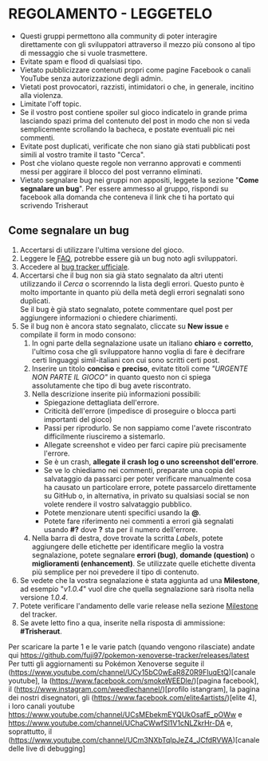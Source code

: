 # REGOLAMENTO - LEGGETELO
- Questi gruppi permettono alla community di poter interagire direttamente con gli sviluppatori attraverso il mezzo più consono al tipo di messaggio che si vuole trasmettere.
- Evitate spam e flood di qualsiasi tipo.
- Vietato pubblicizzare contenuti propri come pagine Facebook o canali YouTube senza autorizzazione degli admin.
- Vietati post provocatori, razzisti, intimidatori o che, in generale, incitino alla violenza.
- Limitate l'off topic.
- Se il vostro post contiene spoiler sul gioco indicatelo in grande prima lasciando spazi prima del contenuto del post in modo che non si veda semplicemente scrollando la bacheca, e postate eventuali pic nei commenti.
- Evitate post duplicati, verificate che non siano già stati pubblicati post simili al vostro tramite il tasto "Cerca".
- Post che violano queste regole non verranno approvati e commenti messi per aggirare il blocco del post verranno eliminati.
- Vietato segnalare bug nei gruppi non appositi, leggete la sezione "__Come segnalare un bug__".
Per essere ammesso al gruppo, rispondi su facebook alla domanda che conteneva il link che ti ha portato qui scrivendo Trisheraut

## Come segnalare un bug
<ol>
  <li>Accertarsi di utilizzare l'ultima versione del gioco.</li>
  <li>Leggere le <a href="https://github.com/fuji97/pokemon-xenoverse-tracker#faq">FAQ</a>, potrebbe essere già un bug noto agli sviluppatori.</li>
  <li>Accedere al <a href="https://github.com/fuji97/pokemon-xenoverse-tracker/issues">bug tracker ufficiale</a>.</li>
  <li>Accertarsi che il bug non sia già stato segnalato da altri utenti utilizzando il <i>Cerca</i> o scorrenndo la lista degli errori. Questo punto è molto importante in quanto più della metà degli errori segnalati sono duplicati.<br>Se il bug è già stato segnalato, potete commentare quel post per aggiungere informazioni o chiedere chiarimenti.</li>
  <li>Se il bug non è ancora stato segnalato, cliccate su <b>New issue</b> e compilate il form in modo consono:
    <ol>
      <li>In ogni parte della segnalazione usate un italiano <b>chiaro</b> e <b>corretto</b>, l'ultimo cosa che gli sviluppatore hanno voglia di fare è decifrare certi linguaggi simil-italiani con cui sono scritti certi post.</li>
      <li>Inserire un titolo <b>conciso</b> e <b>preciso</b>, evitate titoli come <i>"URGENTE NON PARTE IL GIOCO"</i> in quanto questo non ci spiega assolutamente che tipo di bug avete riscontrato.</li>
      <li>Nella descrizione inserite più informazioni possibili:
        <ul>
          <li>Spiegazione dettagliata dell'errore.</li>
					<li>Criticità dell'errore (impedisce di proseguire o blocca parti importanti del gioco)</li>
					<li>Passi per riprodurlo. Se non sappiamo come l'avete riscontrato difficilmente riusciremo a sistemarlo.</li>
					<li>Allegate screenshot e video per farci capire più precisamente l'errore.</li>
					<li>Se è un crash, <b>allegate il crash log o uno screenshot dell'errore</b>.</li>
					<li>Se ve lo chiediamo nei commenti, preparate una copia del salvataggio da passarci per poter verificare manualmente cosa ha causato un particolare errore, potete passarcelo direttamente su GitHub o, in alternativa, in privato su qualsiasi social se non volete rendere il vostro salvataggio pubblico.</li>
					<li>Potete menzionare utenti specifici usando la <b>@</b>.</li>
					<li>Potete fare riferimento nei commenti a errori già segnalati usando <b>#?</b> dove <b>?</b> sta per il numero dell'errore.</li>
        </ul>
      </li>
      <li>Nella barra di destra, dove trovate la scritta <i>Labels</i>, potete aggiungere delle etichette per identificare meglio la vostra segnalazione, potete segnalare <b>errori (bug)</b>, <b>domande (question)</b> o <b>miglioramenti (enhancement)</b>. Se utilizzate quelle etichette diventa più semplice per noi prevedere il tipo di contenuto.</li>
    </ol>
  </li>
  <li>Se vedete che la vostra segnalazione è stata aggiunta ad una <b>Milestone</b>, ad esempio "<i>v1.0.4</i>" vuol dire che quella segnalazione sarà risolta nella versione <i>1.0.4</i>.</li>
  <li>Potete verificare l'andamento delle varie release nella sezione <a href="https://github.com/fuji97/pokemon-xenoverse-tracker/milestones">Milestone</a> del tracker.
  </li>
  </li>
  <li>Se avete letto fino a qua, inserite nella risposta di ammissione: <b>#Trisheraut</b>.</li>
</ol>

Per scaricare la parte 1 e le varie patch (quando vengono rilasciate) andate qui https://github.com/fuji97/pokemon-xenoverse-tracker/releases/latest
Per tutti gli aggiornamenti su Pokémon Xenoverse seguite il (https://www.youtube.com/channel/UCy15bC0wEaR8Z0R9FluqEtQ)[canale youtube], la (https://www.facebook.com/smokeWEEDle/)[pagina facebook], 
il (https://www.instagram.com/weedlechannel/)[profilo istangram],
la pagina dei nostri disegnatori, gli (https://www.facebook.com/elite4artists/)[elite 4],
i loro canali youtube https://www.youtube.com/channel/UCsMEbekmEYQUkOsafE_pOWw e https://www.youtube.com/channel/UChaCWwfSl1V1cNLZkrHr-DA
e, soprattutto, il (https://www.youtube.com/channel/UCm3NXbTqIpJeZ4_JCfdRVWA)[canale delle live di debugging]

